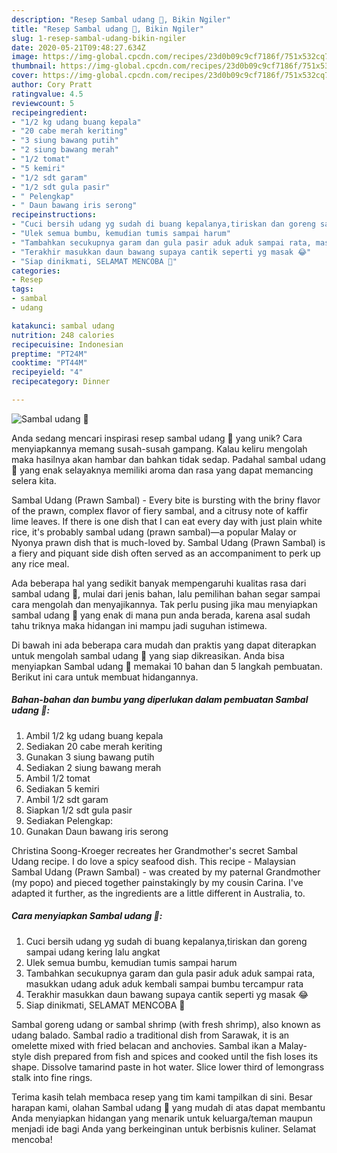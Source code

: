 ```yaml
---
description: "Resep Sambal udang 🍤, Bikin Ngiler"
title: "Resep Sambal udang 🍤, Bikin Ngiler"
slug: 1-resep-sambal-udang-bikin-ngiler
date: 2020-05-21T09:48:27.634Z
image: https://img-global.cpcdn.com/recipes/23d0b09c9cf7186f/751x532cq70/sambal-udang-🍤-foto-resep-utama.jpg
thumbnail: https://img-global.cpcdn.com/recipes/23d0b09c9cf7186f/751x532cq70/sambal-udang-🍤-foto-resep-utama.jpg
cover: https://img-global.cpcdn.com/recipes/23d0b09c9cf7186f/751x532cq70/sambal-udang-🍤-foto-resep-utama.jpg
author: Cory Pratt
ratingvalue: 4.5
reviewcount: 5
recipeingredient:
- "1/2 kg udang buang kepala"
- "20 cabe merah keriting"
- "3 siung bawang putih"
- "2 siung bawang merah"
- "1/2 tomat"
- "5 kemiri"
- "1/2 sdt garam"
- "1/2 sdt gula pasir"
- " Pelengkap"
- " Daun bawang iris serong"
recipeinstructions:
- "Cuci bersih udang yg sudah di buang kepalanya,tiriskan dan goreng sampai udang kering lalu angkat"
- "Ulek semua bumbu, kemudian tumis sampai harum"
- "Tambahkan secukupnya garam dan gula pasir aduk aduk sampai rata, masukkan udang aduk aduk kembali sampai bumbu tercampur rata"
- "Terakhir masukkan daun bawang supaya cantik seperti yg masak 😂"
- "Siap dinikmati, SELAMAT MENCOBA 🙂"
categories:
- Resep
tags:
- sambal
- udang

katakunci: sambal udang 
nutrition: 248 calories
recipecuisine: Indonesian
preptime: "PT24M"
cooktime: "PT44M"
recipeyield: "4"
recipecategory: Dinner

---
```



![Sambal udang 🍤](https://img-global.cpcdn.com/recipes/23d0b09c9cf7186f/751x532cq70/sambal-udang-🍤-foto-resep-utama.jpg)

Anda sedang mencari inspirasi resep sambal udang 🍤 yang unik? Cara menyiapkannya memang susah-susah gampang. Kalau keliru mengolah maka hasilnya akan hambar dan bahkan tidak sedap. Padahal sambal udang 🍤 yang enak selayaknya memiliki aroma dan rasa yang dapat memancing selera kita.

Sambal Udang (Prawn Sambal) - Every bite is bursting with the briny flavor of the prawn, complex flavor of fiery sambal, and a citrusy note of kaffir lime leaves. If there is one dish that I can eat every day with just plain white rice, it&#39;s probably sambal udang (prawn sambal)—a popular Malay or Nyonya prawn dish that is much-loved by. Sambal Udang (Prawn Sambal) is a fiery and piquant side dish often served as an accompaniment to perk up any rice meal.

Ada beberapa hal yang sedikit banyak mempengaruhi kualitas rasa dari sambal udang 🍤, mulai dari jenis bahan, lalu pemilihan bahan segar sampai cara mengolah dan menyajikannya. Tak perlu pusing jika mau menyiapkan sambal udang 🍤 yang enak di mana pun anda berada, karena asal sudah tahu triknya maka hidangan ini mampu jadi suguhan istimewa.


Di bawah ini ada beberapa cara mudah dan praktis yang dapat diterapkan untuk mengolah sambal udang 🍤 yang siap dikreasikan. Anda bisa menyiapkan Sambal udang 🍤 memakai 10 bahan dan 5 langkah pembuatan. Berikut ini cara untuk membuat hidangannya.

<!--inarticleads1-->

##### Bahan-bahan dan bumbu yang diperlukan dalam pembuatan Sambal udang 🍤:

1. Ambil 1/2 kg udang buang kepala
1. Sediakan 20 cabe merah keriting
1. Gunakan 3 siung bawang putih
1. Sediakan 2 siung bawang merah
1. Ambil 1/2 tomat
1. Sediakan 5 kemiri
1. Ambil 1/2 sdt garam
1. Siapkan 1/2 sdt gula pasir
1. Sediakan  Pelengkap:
1. Gunakan  Daun bawang iris serong


Christina Soong-Kroeger recreates her Grandmother&#39;s secret Sambal Udang recipe. I do love a spicy seafood dish. This recipe - Malaysian Sambal Udang (Prawn Sambal) - was created by my paternal Grandmother (my popo) and pieced together painstakingly by my cousin Carina. I&#39;ve adapted it further, as the ingredients are a little different in Australia, to. 

<!--inarticleads2-->

##### Cara menyiapkan Sambal udang 🍤:

1. Cuci bersih udang yg sudah di buang kepalanya,tiriskan dan goreng sampai udang kering lalu angkat
1. Ulek semua bumbu, kemudian tumis sampai harum
1. Tambahkan secukupnya garam dan gula pasir aduk aduk sampai rata, masukkan udang aduk aduk kembali sampai bumbu tercampur rata
1. Terakhir masukkan daun bawang supaya cantik seperti yg masak 😂
1. Siap dinikmati, SELAMAT MENCOBA 🙂


Sambal goreng udang or sambal shrimp (with fresh shrimp), also known as udang balado. Sambal radio a traditional dish from Sarawak, it is an omelette mixed with fried belacan and anchovies. Sambal ikan a Malay-style dish prepared from fish and spices and cooked until the fish loses its shape. Dissolve tamarind paste in hot water. Slice lower third of lemongrass stalk into fine rings. 

Terima kasih telah membaca resep yang tim kami tampilkan di sini. Besar harapan kami, olahan Sambal udang 🍤 yang mudah di atas dapat membantu Anda menyiapkan hidangan yang menarik untuk keluarga/teman maupun menjadi ide bagi Anda yang berkeinginan untuk berbisnis kuliner. Selamat mencoba!
